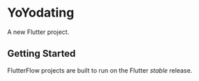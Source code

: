 # YoYodating

A new Flutter project.

## Getting Started

FlutterFlow projects are built to run on the Flutter _stable_ release.
